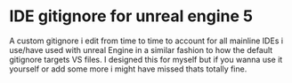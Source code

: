 # IDE gitignore for unreal engine 5
 A custom gitignore i edit from time to time to account for all mainline IDEs i use/have used with unreal Engine in a similar fashion to how the default gitignore targets VS files. I designed this for myself but if you wanna use it yourself or add some more i might have missed thats totally fine.
